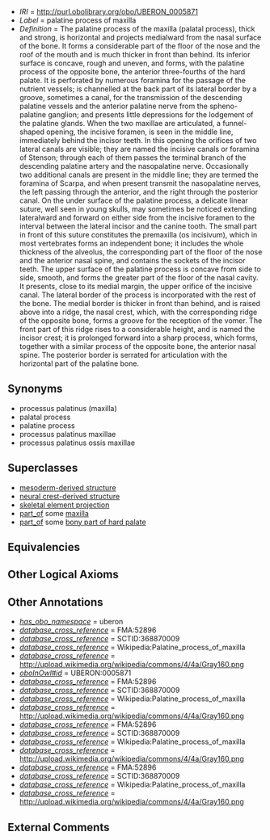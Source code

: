  * *IRI* = http://purl.obolibrary.org/obo/UBERON_0005871
 * *Label* = palatine process of maxilla
 * *Definition* = The palatine process of the maxilla (palatal process), thick and strong, is horizontal and projects medialward from the nasal surface of the bone. It forms a considerable part of the floor of the nose and the roof of the mouth and is much thicker in front than behind. Its inferior surface is concave, rough and uneven, and forms, with the palatine process of the opposite bone, the anterior three-fourths of the hard palate. It is perforated by numerous foramina for the passage of the nutrient vessels; is channelled at the back part of its lateral border by a groove, sometimes a canal, for the transmission of the descending palatine vessels and the anterior palatine nerve from the spheno-palatine ganglion; and presents little depressions for the lodgement of the palatine glands. When the two maxillae are articulated, a funnel-shaped opening, the incisive foramen, is seen in the middle line, immediately behind the incisor teeth. In this opening the orifices of two lateral canals are visible; they are named the incisive canals or foramina of Stenson; through each of them passes the terminal branch of the descending palatine artery and the nasopalatine nerve. Occasionally two additional canals are present in the middle line; they are termed the foramina of Scarpa, and when present transmit the nasopalatine nerves, the left passing through the anterior, and the right through the posterior canal. On the under surface of the palatine process, a delicate linear suture, well seen in young skulls, may sometimes be noticed extending lateralward and forward on either side from the incisive foramen to the interval between the lateral incisor and the canine tooth. The small part in front of this suture constitutes the premaxilla (os incisivum), which in most vertebrates forms an independent bone; it includes the whole thickness of the alveolus, the corresponding part of the floor of the nose and the anterior nasal spine, and contains the sockets of the incisor teeth. The upper surface of the palatine process is concave from side to side, smooth, and forms the greater part of the floor of the nasal cavity. It presents, close to its medial margin, the upper orifice of the incisive canal. The lateral border of the process is incorporated with the rest of the bone. The medial border is thicker in front than behind, and is raised above into a ridge, the nasal crest, which, with the corresponding ridge of the opposite bone, forms a groove for the reception of the vomer. The front part of this ridge rises to a considerable height, and is named the incisor crest; it is prolonged forward into a sharp process, which forms, together with a similar process of the opposite bone, the anterior nasal spine. The posterior border is serrated for articulation with the horizontal part of the palatine bone.

## Synonyms

 * processus palatinus (maxilla)
 * palatal process
 * palatine process
 * processus palatinus maxillae
 * processus palatinus ossis maxillae

## Superclasses

 * [mesoderm-derived structure](../../UBERON/20/UBERON_0004120.md)
 * [neural crest-derived structure](../../UBERON/13/UBERON_0010313.md)
 * [skeletal element projection](../../UBERON/00/UBERON_4100000.md)
 * [part_of](../../BFO/50/BFO_0000050.md) some [maxilla](../../UBERON/97/UBERON_0002397.md)
 * [part_of](../../BFO/50/BFO_0000050.md) some [bony part of hard palate](../../UBERON/74/UBERON_0012074.md)

## Equivalencies


## Other Logical Axioms


## Other Annotations

 * *[has_obo_namespace](../../ce/oboInOwl#hasOBONamespace.md)* = uberon
 * *[database_cross_reference](../../ef/oboInOwl#hasDbXref.md)* = FMA:52896
 * *[database_cross_reference](../../ef/oboInOwl#hasDbXref.md)* = SCTID:368870009
 * *[database_cross_reference](../../ef/oboInOwl#hasDbXref.md)* = Wikipedia:Palatine_process_of_maxilla
 * *[database_cross_reference](../../ef/oboInOwl#hasDbXref.md)* = http://upload.wikimedia.org/wikipedia/commons/4/4a/Gray160.png
 * *[oboInOwl#id](../../id/oboInOwl#id.md)* = UBERON:0005871
 * *[database_cross_reference](../../ef/oboInOwl#hasDbXref.md)* = FMA:52896
 * *[database_cross_reference](../../ef/oboInOwl#hasDbXref.md)* = SCTID:368870009
 * *[database_cross_reference](../../ef/oboInOwl#hasDbXref.md)* = Wikipedia:Palatine_process_of_maxilla
 * *[database_cross_reference](../../ef/oboInOwl#hasDbXref.md)* = http://upload.wikimedia.org/wikipedia/commons/4/4a/Gray160.png
 * *[database_cross_reference](../../ef/oboInOwl#hasDbXref.md)* = FMA:52896
 * *[database_cross_reference](../../ef/oboInOwl#hasDbXref.md)* = SCTID:368870009
 * *[database_cross_reference](../../ef/oboInOwl#hasDbXref.md)* = Wikipedia:Palatine_process_of_maxilla
 * *[database_cross_reference](../../ef/oboInOwl#hasDbXref.md)* = http://upload.wikimedia.org/wikipedia/commons/4/4a/Gray160.png
 * *[database_cross_reference](../../ef/oboInOwl#hasDbXref.md)* = FMA:52896
 * *[database_cross_reference](../../ef/oboInOwl#hasDbXref.md)* = SCTID:368870009
 * *[database_cross_reference](../../ef/oboInOwl#hasDbXref.md)* = Wikipedia:Palatine_process_of_maxilla
 * *[database_cross_reference](../../ef/oboInOwl#hasDbXref.md)* = http://upload.wikimedia.org/wikipedia/commons/4/4a/Gray160.png

## External Comments

